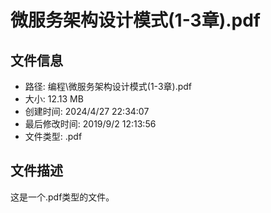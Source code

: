 ﻿# 微服务架构设计模式(1-3章).pdf

## 文件信息
- 路径: 编程\微服务架构设计模式(1-3章).pdf
- 大小: 12.13 MB
- 创建时间: 2024/4/27 22:34:07
- 最后修改时间: 2019/9/2 12:13:56
- 文件类型: .pdf

## 文件描述
这是一个.pdf类型的文件。

